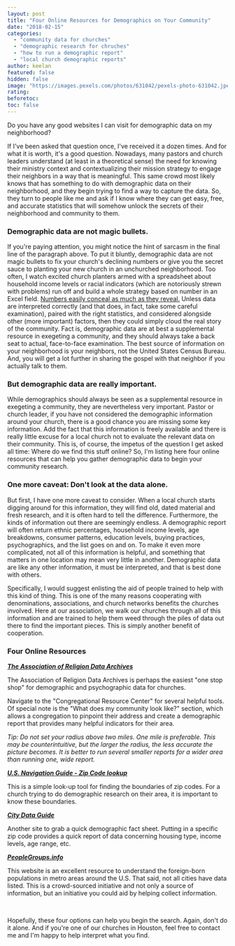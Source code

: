 ```yaml
---
layout: post
title: "Four Online Resources for Demographics on Your Community"
date: "2018-02-15"
categories: 
  - "community data for churches"
  - "demographic research for chruches"
  - "how to run a demographic report"
  - "local church demographic reports"
author: keelan
featured: false
hidden: false
image: "https://images.pexels.com/photos/631042/pexels-photo-631042.jpeg?auto=compress&cs=tinysrgb&w=1260&h=750&dpr=1"
rating:
beforetoc:
toc: false
---
```


Do you have any good websites I can visit for demographic data on my neighborhood?

If I've been asked that question once, I've received it a dozen times. And for what it is worth, it's a good question. Nowadays, many pastors and church leaders understand (at least in a theoretical sense) the need for knowing their ministry context and contextualizing their mission strategy to engage their neighbors in a way that is meaningful. This same crowd most likely knows that has something to do with demographic data on their neighborhood, and they begin trying to find a way to capture the data. So, they turn to people like me and ask if I know where they can get easy, free, and accurate statistics that will somehow unlock the secrets of their neighborhood and community to them.

### Demographic data are not magic bullets.

If you're paying attention, you might notice the hint of sarcasm in the final line of the paragraph above. To put it bluntly, demographic data are not magic bullets to fix your church's declining numbers or give you the secret sauce to planting your new church in an unchurched neighborhood. Too often, I watch excited church planters armed with a spreadsheet about household income levels or racial indicators (which are notoriously strewn with problems) run off and build a whole strategy based on number in an Excel field. [Numbers easily conceal as much as they reveal.](http://blog.keelancook.com/2017/01/foggy-numbers-that-can-sidetrack-the-mission.html) Unless data are interpreted correctly (and that does, in fact, take some careful examination), paired with the right statistics, and considered alongside other (more important) factors, then they could simply cloud the real story of the community. Fact is, demographic data are at best a supplemental resource in exegeting a community, and they should always take a back seat to actual, face-to-face examination. The best source of information on your neighborhood is your neighbors, not the United States Census Bureau. And, you will get a lot further in sharing the gospel with that neighbor if you actually talk to them.

### But demographic data are really important.

While demographics should always be seen as a supplemental resource in exegeting a community, they are nevertheless very important. Pastor or church leader, if you have not considered the demographic information around your church, there is a good chance you are missing some key information. Add the fact that this information is freely available and there is really little excuse for a local church not to evaluate the relevant data on their community. This is, of course, the impetus of the question I get asked all time: Where do we find this stuff online? So, I'm listing here four online resources that can help you gather demographic data to begin your community research.

### One more caveat: Don't look at the data alone.

But first, I have one more caveat to consider. When a local church starts digging around for this information, they will find old, dated material and fresh research, and it is often hard to tell the difference. Furthermore, the kinds of information out there are seemingly endless. A demographic report will often return ethnic percentages, household income levels, age breakdowns, consumer patterns, education levels, buying practices, psychographics, and the list goes on and on. To make it even more complicated, not all of this information is helpful, and something that matters in one location may mean very little in another. Demographic data are like any other information, it must be interpreted, and that is best done with others.

Specifically, I would suggest enlisting the aid of people trained to help with this kind of thing. This is one of the many reasons cooperating with denominations, associations, and church networks benefits the churches involved. Here at our association, we walk our churches through all of this information and are trained to help them weed through the piles of data out there to find the important pieces. This is simply another benefit of cooperation.

### Four Online Resources

_**[The Association of Religion Data Archives](http://thearda.com)**_

The Association of Religion Data Archives is perhaps the easiest "one stop shop" for demographic and psychographic data for churches.

Navigate to the "Congregational Resource Center" for several helpful tools. Of special note is the "What does my community look like?" section, which allows a congregation to pinpoint their address and create a demographic report that provides many helpful indicators for their area.

_Tip: Do not set your radius above two miles. One mile is preferable. This may be counterintuitive, but the larger the radius, the less accurate the picture becomes. It is better to run several smaller reports for a wider area than running one, wide report._

**_[U.S. Navigation Guide - Zip Code lookup](http://www.usnaviguide.com/)_**

This is a simple look-up tool for finding the boundaries of zip codes. For a church trying to do demographic research on their area, it is important to know these boundaries.

**[_City Data Guide_](http://www.city-data.com/)**

Another site to grab a quick demographic fact sheet. Putting in a specific zip code provides a quick report of data concerning housing type, income levels, age range, etc.

[_**PeopleGroups.info**_](http://peoplegroups.info/)

This website is an excellent resource to understand the foreign-born populations in metro areas around the U.S. That said, not all cities have data listed. This is a crowd-sourced initiative and not only a source of information, but an initiative you could aid by helping collect information. 

 

Hopefully, these four options can help you begin the search. Again, don't do it alone. And if you're one of our churches in Houston, feel free to contact me and I'm happy to help interpret what you find.

